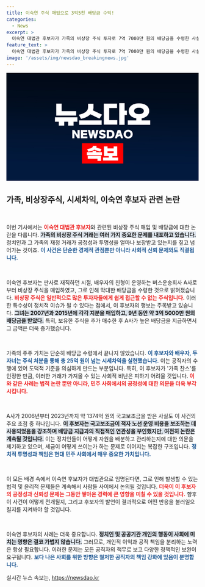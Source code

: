 ```yaml
---
title: 이숙연 주식 매입으로 3억5천 배당금 수익!
categories:
  - News
excerpt: >
  이숙연 대법관 후보자가 가족의 비상장 주식 투자로 7억 7000만 원의 배당금을 수령한 사실이 국회 인사청문회에서 드러났다. 이 후보자는 가족 찬스를 인정하며 논란의 중심에 섰다.
feature_text: >
  이숙연 대법관 후보자가 가족의 비상장 주식 투자로 7억 7000만 원의 배당금을 수령한 사실이 국회 인사청문회에서 드러났다. 이 후보자는 가족 찬스를 인정하며 논란의 중심에 섰다.
image: '/assets/img/newsdao_breakingnews.jpg'
---
```


<p><img src="/assets/img/newsdao_breakingnews.jpg" alt="koreaapp 속보" /></p>

<h2 data-ke-size="size26">가족, 비상장주식, 시세차익, 이숙연 후보자 관련 논란</h2>

<p data-ke-size="size16">&nbsp;</p>

<p>이번 기사에서는 <b><span style="color: #ee2323;">이숙연 대법관 후보자</span></b>와 관련된 비상장 주식 매입 및 배당금에 대한 논란을 다룹니다. <b><span style="background-color: #21538527;">가족의 비상장 주식 거래는 여러 가지 중요한 문제를 내포하고 있습니다.</span></b> 정치인과 그 가족의 재정 거래가 공정성과 투명성을 얼마나 보장받고 있는지를 짚고 넘어가는 것이죠. <b><span style="color: #1a5490;">이 사건은 단순한 경제적 관점뿐만 아니라 사회적 신뢰 문제와도 직결됩니다.</span></b> </p>

<p data-ke-size="size16">&nbsp;</p>

<p>이숙연 후보자는 판사로 재직하던 시절, 배우자의 친형이 운영하는 버스운송회사 A사로부터 비상장 주식을 매입하였고, 그로 인해 막대한 배당금을 수령한 것으로 밝혀졌습니다. <b><span style="color: #ee2323;">비상장 주식은 일반적으로 많은 투자자들에게 쉽게 접근할 수 없는 주식입니다.</span></b> 이러한 특수성이 정치적 이슈가 될 수 있다는 점에서, 이 후보자의 행보는 주목받고 있습니다. <b><span style="background-color: #21538527;">그녀는 2007년과 2015년에 각각 지분을 매입하고, 9년 동안 약 3억 5000만 원의 배당금을 받았다.</span></b> 특히, 보유한 주식을 추가 매수한 후 A사가 높은 배당금을 지급하면서 그 금액은 더욱 증가했습니다. </p>

<p data-ke-size="size16">&nbsp;</p>

<p>가족의 주주 가치는 단순히 배당금 수령에서 끝나지 않았습니다. <b><span style="color: #1a5490;">이 후보자와 배우자, 두 자녀는 주식 처분을 통해 총 25억 원이 넘는 시세차익을 실현했습니다.</span></b> 이는 공직자의 수행에 있어 도덕적 기준을 의심하게 만드는 부분입니다. 특히, 이 후보자가 '가족 찬스'를 인정한 만큼, 이러한 거래가 가져올 수 있는 사회적 비난은 피하기 어려울 것입니다. <b><span style="color: #ee2323;">이와 같은 사례는 법적 논란 뿐만 아니라, 민주 사회에서의 공정성에 대한 의문을 더욱 부각시킵니다.</span></b></p>

<p data-ke-size="size16">&nbsp;</p>

<p>A사가 2006년부터 2023년까지 약 1374억 원의 국고보조금을 받은 사실도 이 사건의 주요 초점 중 하나입니다. <b><span style="background-color: #21538527;">이 후보자는 국고보조금이 적자 노선 운영 비용을 보조하는 데 사용되었음을 강조하며 배당금 지급과의 직접적인 연관성을 부인했지만, 여전히 논란은 계속될 것입니다.</span></b> 이는 정치인들이 어떻게 자원을 배분하고 관리하는지에 대한 의문을 제기하고 있으며, 세금이 어떻게 쓰이는가 하는 문제로 이어지는 복잡한 구조입니다. <b><span style="color: #1a5490;">정치적 투명성과 책임은 현대 민주 사회에서 매우 중요한 가치입니다.</span></b></p>

<p data-ke-size="size16">&nbsp;</p>

<p>이 모든 배경 속에서 이숙연 후보자가 대법관으로 임명된다면, 그로 인해 발생할 수 있는 법적 및 윤리적 문제들은 계속해서 사람들 사이에서 논의될 것입니다. <b><span style="color: #ee2323;">더욱이 이 후보자의 공정성과 신뢰성 문제는 그동안 쌓아온 경력에 큰 영향을 미칠 수 있을 것입니다.</span></b> 향후 이 사건이 어떻게 전개될지, 그리고 후보자의 발언이 결과적으로 어떤 반응을 불러일으킬지를 지켜봐야 할 것입니다. </p>

<p data-ke-size="size16">&nbsp;</p>

<p>이숙연 후보자의 사례는 더욱 중요합니다. <b><span style="background-color: #21538527;">정치인 및 공공기관 개인의 행동이 사회에 미치는 영향은 결코 가볍지 않습니다.</span></b> 그러므로, 개인적 이익과 공적 책임을 분리하는 노력은 항상 필요합니다. 이러한 문제는 모든 공직자의 책무로 보고 다양한 정책적인 보완이 요구됩니다. <b><span style="color: #1a5490;">보다 나은 사회를 위한 방향은 철저한 공직자의 책임 강화에 있음이 분명합니다.</span></b></p>

<p data-ke-size="size16"></p>
실시간 뉴스 속보는, <a href="https://newsdao.kr" rel="dofollow">https://newsdao.kr</a>



